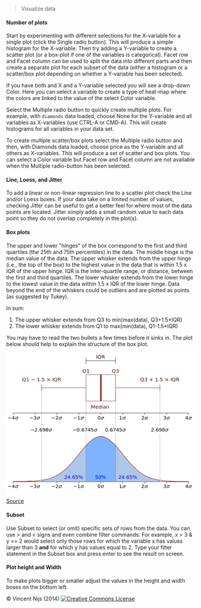 > Visualize data

#### Number of plots

Start by experimenting with different selections for the X-variable for a single plot (click the Single radio button). This will produce a simple histogram for the X-variable. Then try adding a Y-variable to create a scatter plot (or a box-plot if one of the variables is categorical). Facet row and Facet column can be used to split the data into different parts and then create a separate plot for each subset of the data (either a histogram or a scatter/box plot depending on whether a Y-variable has been selected).

If you have both and X and a Y-variable selected you will see a drop-down Color. Here you can select a variable to create a type of heat-map where the colors are linked to the value of the select Color variable.

Select the Multiple radio button to quickly create multiple plots. For example, with `diamonds` data loaded, choose None for the Y-variable and all variables as X-variables (use CTRL-A or CMD-A). This will create histograms for all variables in your data set.

To create multiple scatter/box plots select the Multiple radio button and then, with Diamonds data loaded, choose price as the Y-variable and all others as X-variables. This will produce a set of scatter and box plots. You can select a Color variable but Facet row and Facet column are not available when the Multiple radio-button has been selected.

#### Line, Loess, and Jitter

To add a linear or non-linear regression line to a scatter plot check the Line and/or Loess boxes. If your data take on a limited number of values, checking Jitter can be useful to get a better feel for where most of the data points are located. Jitter simply adds a small random value to each data point so they do not overlap completely in the plot(s).

#### Box plots

The upper and lower "hinges" of the box correspond to the first and third quartiles (the 25th and 75th percentiles) in the data. The middle hinge is the median value of the data. The upper whisker extends from the upper hinge (i.e., the top of the box) to the highest value in the data that is within 1.5 x IQR of the upper hinge. IQR is the inter-quartile range, or distance, between the first and third quartiles. The lower whisker extends from the lower hinge to the lowest value in the data within 1.5 x IQR of the lower hinge. Data beyond the end of the whiskers could be outliers and are plotted as points (as suggested by Tukey).

In sum:
1. The upper whisker extends from Q3 to min(max(data), Q3+1.5*IQR)
2. The lower whisker extends from Q1 to max(min(data), Q1-1.5*IQR)

You may have to read the two bullets a few times before it sinks in. The plot below should help to explain the structure of the box plot.

![Box plot illustration](figures/boxplot.png)
[Source](http://en.wikipedia.org/wiki/File:Boxplot_vs_PDF.svg)

#### Subset

Use Subset to select (or omit) specific sets of rows from the data. You can use > and < signs and even combine filter commands. For example, x > 3 & y == 2 would select only those rows for which the variable x has values larger than 3 __and__ for which y has values equal to 2. Type your filter statement in the Subset box and press enter to see the result on screen.

#### Plot height and Width

To make plots bigger or smaller adjust the values in the height and width boxes on the bottom left.

&copy; Vincent Nijs (2014) <a rel="license" href="http://creativecommons.org/licenses/by-nc-sa/4.0/" target="_blank"><img alt="Creative Commons License" style="border-width:0" src="imgs/80x15.png" /></a>
